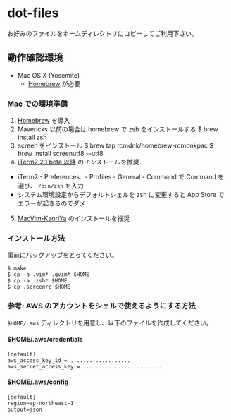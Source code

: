 # dot-files

お好みのファイルをホームディレクトリにコピーしてご利用下さい。

## 動作確認環境

- Mac OS X (Yosemite)
  - [Homebrew](http://brew.sh/) が必要

### Mac での環境準備

1. [Homebrew](http://brew.sh/) を導入
2. Mavericks 以前の場合は homebrew で zsh をインストールする
   $ brew install zsh
3. screen をインストール
   $ brew tap rcmdnk/homebrew-rcmdnkpac
   $ brew install screenutf8 --utf8
4. [iTerm2 2.1 beta 以降](http://iterm2.com/downloads.html) のインストールを推奨
  - iTerm2 - Preferences.. - Profiles - General - Command で Command を選び、 `/bin/zsh` を入力
  - システム環境設定からデフォルトシェルを zsh に変更すると App Store でエラーが起きるのでダメ
5. [MacVim-KaoriYa](https://github.com/splhack/macvim-kaoriya) のインストールを推奨

### インストール方法

事前にバックアップをとってください。

    $ make
    $ cp -a .vim* .gvim* $HOME
    $ cp -a .zsh* $HOME
    $ cp .screenrc $HOME

### 参考: AWS のアカウントをシェルで使えるようにする方法

`$HOME/.aws` ディレクトリを用意し、以下のファイルを作成してください。

#### $HOME/.aws/credentials

```
[default]
aws_access_key_id = ...................
aws_secret_access_key = ......................... 
```

#### $HOME/.aws/config

```
[default]
region=ap-northeast-1
output=json
```

